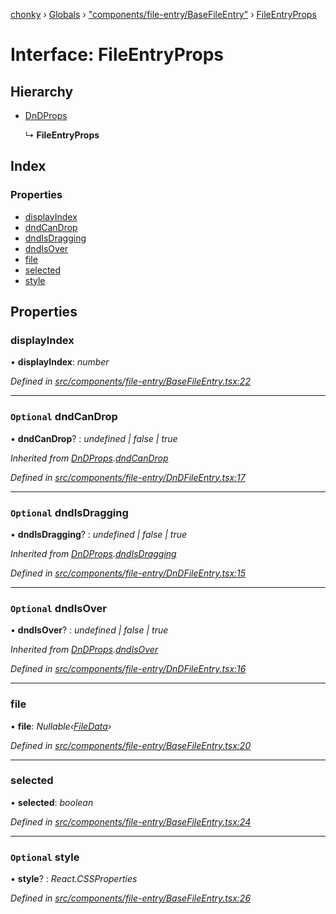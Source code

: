 [chonky](../README.md) › [Globals](../globals.md) › ["components/file-entry/BaseFileEntry"](../modules/_components_file_entry_basefileentry_.md) › [FileEntryProps](_components_file_entry_basefileentry_.fileentryprops.md)

# Interface: FileEntryProps

## Hierarchy

* [DnDProps](_components_file_entry_dndfileentry_.dndprops.md)

  ↳ **FileEntryProps**

## Index

### Properties

* [displayIndex](_components_file_entry_basefileentry_.fileentryprops.md#displayindex)
* [dndCanDrop](_components_file_entry_basefileentry_.fileentryprops.md#optional-dndcandrop)
* [dndIsDragging](_components_file_entry_basefileentry_.fileentryprops.md#optional-dndisdragging)
* [dndIsOver](_components_file_entry_basefileentry_.fileentryprops.md#optional-dndisover)
* [file](_components_file_entry_basefileentry_.fileentryprops.md#file)
* [selected](_components_file_entry_basefileentry_.fileentryprops.md#selected)
* [style](_components_file_entry_basefileentry_.fileentryprops.md#optional-style)

## Properties

###  displayIndex

• **displayIndex**: *number*

*Defined in [src/components/file-entry/BaseFileEntry.tsx:22](https://github.com/TimboKZ/Chonky/blob/01ce777/src/components/file-entry/BaseFileEntry.tsx#L22)*

___

### `Optional` dndCanDrop

• **dndCanDrop**? : *undefined | false | true*

*Inherited from [DnDProps](_components_file_entry_dndfileentry_.dndprops.md).[dndCanDrop](_components_file_entry_dndfileentry_.dndprops.md#optional-dndcandrop)*

*Defined in [src/components/file-entry/DnDFileEntry.tsx:17](https://github.com/TimboKZ/Chonky/blob/01ce777/src/components/file-entry/DnDFileEntry.tsx#L17)*

___

### `Optional` dndIsDragging

• **dndIsDragging**? : *undefined | false | true*

*Inherited from [DnDProps](_components_file_entry_dndfileentry_.dndprops.md).[dndIsDragging](_components_file_entry_dndfileentry_.dndprops.md#optional-dndisdragging)*

*Defined in [src/components/file-entry/DnDFileEntry.tsx:15](https://github.com/TimboKZ/Chonky/blob/01ce777/src/components/file-entry/DnDFileEntry.tsx#L15)*

___

### `Optional` dndIsOver

• **dndIsOver**? : *undefined | false | true*

*Inherited from [DnDProps](_components_file_entry_dndfileentry_.dndprops.md).[dndIsOver](_components_file_entry_dndfileentry_.dndprops.md#optional-dndisover)*

*Defined in [src/components/file-entry/DnDFileEntry.tsx:16](https://github.com/TimboKZ/Chonky/blob/01ce777/src/components/file-entry/DnDFileEntry.tsx#L16)*

___

###  file

• **file**: *Nullable‹[FileData](_types_files_types_.filedata.md)›*

*Defined in [src/components/file-entry/BaseFileEntry.tsx:20](https://github.com/TimboKZ/Chonky/blob/01ce777/src/components/file-entry/BaseFileEntry.tsx#L20)*

___

###  selected

• **selected**: *boolean*

*Defined in [src/components/file-entry/BaseFileEntry.tsx:24](https://github.com/TimboKZ/Chonky/blob/01ce777/src/components/file-entry/BaseFileEntry.tsx#L24)*

___

### `Optional` style

• **style**? : *React.CSSProperties*

*Defined in [src/components/file-entry/BaseFileEntry.tsx:26](https://github.com/TimboKZ/Chonky/blob/01ce777/src/components/file-entry/BaseFileEntry.tsx#L26)*
